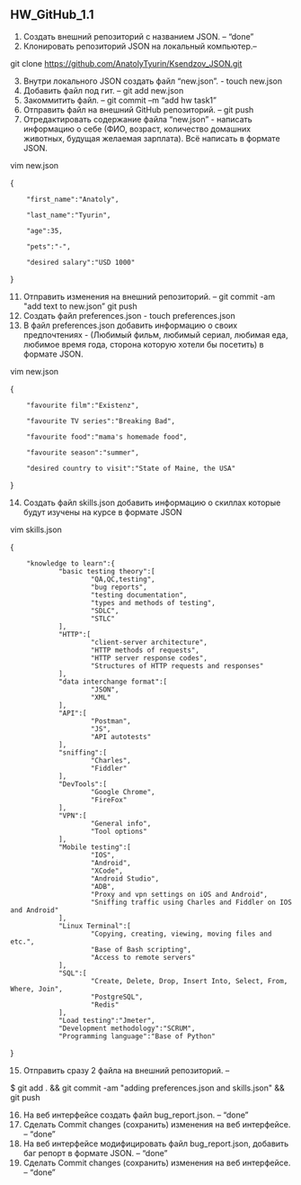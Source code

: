 ## HW_GitHub_1.1
1. Создать внешний репозиторий c названием JSON. – “done”
2. Клонировать репозиторий JSON на локальный компьютер.–

git clone https://github.com/AnatolyTyurin/Ksendzov_JSON.git

3. Внутри локального JSON создать файл “new.json”. - touch new.json
4. Добавить файл под гит. – git add new.json
5. Закоммитить файл. – git commit –m “add hw task1”
6. Отправить файл на внешний GitHub репозиторий. – git push
7. Отредактировать содержание файла “new.json” - написать информацию о себе (ФИО, возраст, количество домашних животных, будущая желаемая зарплата). Всё написать в формате JSON.

vim new.json

{

        "first_name":"Anatoly",

        "last_name":"Tyurin",

        "age":35,

        "pets":"-",

        "desired salary":"USD 1000"

}

11. Отправить изменения на внешний репозиторий. –
git commit -am "add text to new.json”
git push
12. Создать файл preferences.json - touch preferences.json
13. В файл preferences.json добавить информацию о своих предпочтениях - (Любимый фильм, любимый сериал, любимая еда, любимое время года, сторона которую хотели бы посетить) в формате JSON.

vim new.json

{

        "favourite film":"Existenz",

        "favourite TV series":"Breaking Bad",
        
        "favourite food":"mama's homemade food",
        
        "favourite season":"summer",
        
        "desired country to visit":"State of Maine, the USA"

}

14. Создать файл skills.json добавить информацию о скиллах которые будут изучены на курсе в формате JSON

vim skills.json

{

        "knowledge to learn":{
                "basic testing theory":[
                        "QA,QC,testing",
                        "bug reports",
                        "testing documentation",
                        "types and methods of testing",
                        "SDLC",
                        "STLC"
                ],
                "HTTP":[
                        "client-server architecture",
                        "HTTP methods of requests",
                        "HTTP server response codes",
                        "Structures of HTTP requests and responses"
                ],
                "data interchange format":[
                        "JSON",
                        "XML"
                ],
                "API":[
                        "Postman",
                        "JS",
                        "API autotests"
                ],
                "sniffing":[
                        "Charles",
                        "Fiddler"
                ],
                "DevTools":[
                        "Google Chrome",
                        "FireFox"
                ],
                "VPN":[
                        "General info",
                        "Tool options"
                ],
                "Mobile testing":[
                        "IOS",
                        "Android",
                        "XCode",
                        "Android Studio",
                        "ADB",
                        "Proxy and vpn settings on iOS and Android",
                        "Sniffing traffic using Charles and Fiddler on IOS and Android"
                ],
                "Linux Terminal":[
                        "Copying, creating, viewing, moving files and etc.",
                        "Base of Bash scripting",
                        "Access to remote servers"
                ],
                "SQL":[
                        "Create, Delete, Drop, Insert Into, Select, From, Where, Join",
                        "PostgreSQL",
                        "Redis"
                ],
                "Load testing":"Jmeter",
                "Development methodology":"SCRUM",
                "Programming language":"Base of Python"
}

15. Отправить сразу 2 файла на внешний репозиторий. – 

$ git add . && git commit -am "adding preferences.json and skills.json" && git push

16. На веб интерфейсе создать файл bug_report.json. – “done”
17. Сделать Commit changes (сохранить) изменения на веб интерфейсе. – “done”
18. На веб интерфейсе модифицировать файл bug_report.json, добавить баг репорт в формате JSON. – “done”
19. Сделать Commit changes (сохранить) изменения на веб интерфейсе. – “done”
